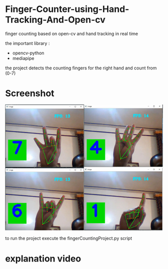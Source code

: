 # Finger-Counter-using-Hand-Tracking-And-Open-cv
finger counting based on open-cv and hand tracking in real time

the important library :
- opencv-python
- mediapipe

the project detects the counting fingers for the right hand and count from (0-7)

# Screenshot
![](fingerCounting.png)

to run the project execute the fingerCountingProject.py script

# explanation video
